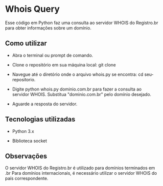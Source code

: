 # Whois Query

Esse código em Python faz uma consulta ao servidor WHOIS do Registro.br para obter informações sobre um domínio.

## Como utilizar

- Abra o terminal ou prompt de comando.

- Clone o repositório em sua máquina local: git clone

- Navegue até o diretório onde o arquivo whois.py se encontra: cd seu-repositorio.

- Digite python whois.py dominio.com.br para fazer a consulta ao servidor WHOIS. Substitua "dominio.com.br" pelo domínio desejado.

- Aguarde a resposta do servidor.

## Tecnologias utilizadas

- Python 3.x

- Biblioteca socket

## Observações

O servidor WHOIS do Registro.br é utilizado para domínios terminados em .br Para domínios internacionais, é necessário utilizar o servidor WHOIS do país correspondente.
